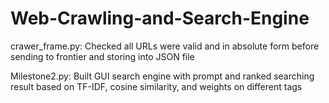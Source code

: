 # Web-Crawling-and-Search-Engine

crawer_frame.py: Checked all URLs were valid and in absolute form before sending to frontier and storing into JSON file

Milestone2.py: Built GUI search engine with prompt and ranked searching result based on TF-IDF, cosine similarity, and weights on different tags

